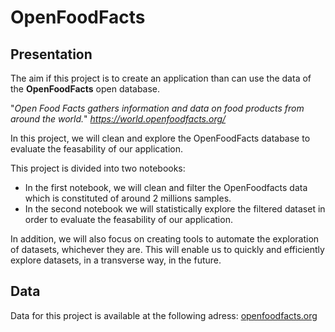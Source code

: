 # OpenFoodFacts

## Presentation

The aim if this project is to create an application than can use the data of the **OpenFoodFacts** open database.

"*Open Food Facts gathers information and data on food products from around the world.*"
*https://world.openfoodfacts.org/*

In this project, we will clean and explore the OpenFoodFacts database to evaluate the feasability of our application.

This project is divided into two notebooks:
* In the first notebook, we will clean and filter the OpenFoodfacts data which is constituted of around 2 millions samples.
* In the second notebook we will statistically explore the filtered dataset in order to evaluate the feasability of our application.

In addition, we will also focus on creating tools to automate the exploration of datasets, whichever they are. This will enable us to quickly and efficiently explore datasets, in a transverse way, in the future.

## Data

Data for this project is available at the following adress: [openfoodfacts.org](https://fr.openfoodfacts.org/data)
